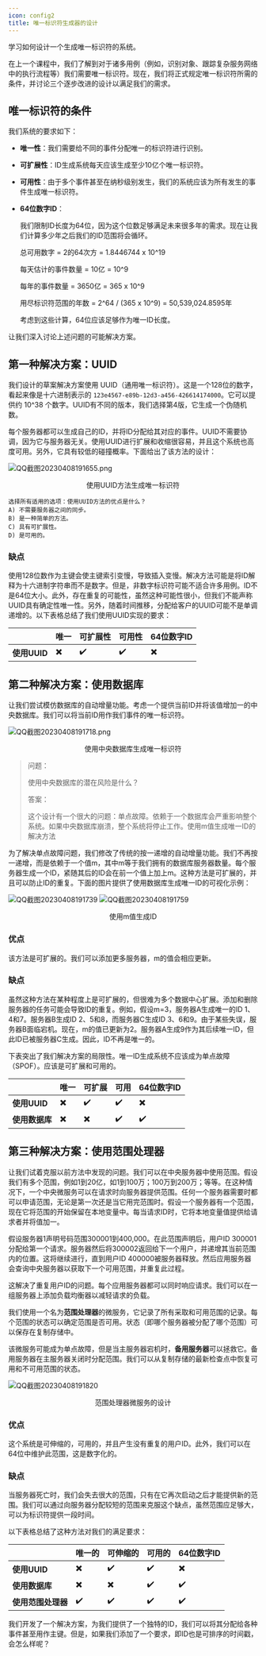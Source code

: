 ```yaml
---
icon: config2
title: 唯一标识符生成器的设计
---
```



学习如何设计一个生成唯一标识符的系统。

在上一个课程中，我们了解到对于诸多用例（例如，识别对象、跟踪复杂服务网络中的执行流程等）我们需要唯一标识符。现在，我们将正式规定唯一标识符所需的条件，并讨论三个逐步改进的设计以满足我们的需求。

## 唯一标识符的条件

我们系统的要求如下：

- **唯一性**：我们需要给不同的事件分配唯一的标识符进行识别。

- **可扩展性**：ID生成系统每天应该生成至少10亿个唯一标识符。

- **可用性**：由于多个事件甚至在纳秒级别发生，我们的系统应该为所有发生的事件生成唯一标识符。

- **64位数字ID**：

  我们限制ID长度为64位，因为这个位数足够满足未来很多年的需求。现在让我们计算多少年之后我们的ID范围将会循环。

  总可用数字 = 2的64次方 = 1.8446744 x 10^19

  每天估计的事件数量 = 10亿 = 10^9

  每年的事件数量 = 3650亿 = 365 x 10^9

  用尽标识符范围的年数 = 2^64 / (365 x 10^9) = 50,539,024.8595年

  考虑到这些计算，64位应该足够作为唯一ID长度。

让我们深入讨论上述问题的可能解决方案。

## 第一种解决方案：UUID

我们设计的草案解决方案使用 UUID（通用唯一标识符）。这是一个128位的数字，看起来像是十六进制表示的 `123e4567-e89b-12d3-a456-426614174000`。它可以提供约 10^38 个数字。UUID有不同的版本，我们选择第4版，它生成一个伪随机数。

每个服务器都可以生成自己的ID，并将ID分配给其对应的事件。UUID不需要协调，因为它与服务器无关。使用UUID进行扩展和收缩很容易，并且这个系统也高度可用。另外，它具有较低的碰撞概率。下面给出了该方法的设计：

![QQ截图20230408191655.png](/img/12-Sequencer/QQ截图20230408191655.png)

<center>使用UUID方法生成唯一标识符</center>

```
选择所有适用的选项：使用UUID方法的优点是什么？
A) 不需要服务器之间的同步。
B) 是一种简单的方法。
C) 具有可扩展性。
D) 是可用的。
```

### 缺点
使用128位数作为主键会使主键索引变慢，导致插入变慢。解决方法可能是将ID解释为十六进制字符串而不是数字。但是，非数字标识符可能不适合许多用例。ID不是64位大小。此外，存在重复的可能性，虽然这种可能性很小，但我们不能声称UUID具有确定性唯一性。另外，随着时间推移，分配给客户的UUID可能不是单调递增的。以下表格总结了我们使用UUID实现的要求：

|                | **唯一** | **可扩展性** | **可用性** | **64位数字ID** |
| -------------- | -------- | ------------ | ----------- | --------------- |
| **使用UUID** | ✖️      | ✔️          | ✔️        | ✖️              |

## 第二种解决方案：使用数据库

让我们尝试模仿数据库的自动增量功能。考虑一个提供当前ID并将该值增加一的中央数据库。我们可以将当前ID用作我们事件的唯一标识符。

![QQ截图20230408191718.png](/img/12-Sequencer/QQ截图20230408191718.png)

<center>使用中央数据库生成唯一标识符</center>

> 问题：
>
> 使用中央数据库的潜在风险是什么？
>
> 答案：
>
> 这个设计有一个很大的问题：单点故障。依赖于一个数据库会严重影响整个系统。如果中央数据库崩溃，整个系统将停止工作。使用m值生成唯一ID的解决方法

为了解决单点故障问题，我们修改了传统的按一递增的自动增量功能。我们不再按一递增，而是依赖于一个值m，其中m等于我们拥有的数据库服务器数量。每个服务器生成一个ID，紧随其后的ID会在前一个值上加上m。这种方法是可扩展的，并且可以防止ID的重复。下面的图片提供了使用数据库生成唯一ID的可视化示例：

![QQ截图20230408191739](/img/12-Sequencer/QQ截图20230408191739.png)
![QQ截图20230408191759](/img/12-Sequencer/QQ截图20230408191759.png)

<center>使用m值生成ID</center>

### 优点
该方法是可扩展的。我们可以添加更多服务器，m的值会相应更新。

### 缺点
虽然这种方法在某种程度上是可扩展的，但很难为多个数据中心扩展。添加和删除服务器的任务可能会导致ID的重复。例如，假设m=3，服务器A生成唯一的ID 1、4和7。服务器B生成ID 2、5和8，而服务器C生成ID 3、6和9。由于某些失误，服务器B面临宕机。现在，m的值已更新为2。服务器A生成9作为其后续唯一ID，但此ID已被服务器C生成。因此，ID不再是唯一的。

下表突出了我们解决方案的局限性。唯一ID生成系统不应该成为单点故障（SPOF）。应该是可扩展和可用的。

|                      | **唯一** | **可扩展** | **可用** | **64位数字ID** |
| -------------------- | -------- | ---------- | -------- | -----------------|
| **使用UUID**         | ✖️        | ✔️        | ✔️       | ✖️                  |
| **使用数据库**       | ✖️        | ✖️        | ✔️       | ✔️                  |

## 第三种解决方案：使用范围处理器

让我们试着克服以前方法中发现的问题。我们可以在中央服务器中使用范围。假设我们有多个范围，例如1到20亿，如1到100万；100万到200万；等等。在这种情况下，一个中央微服务可以在请求时向服务器提供范围。任何一个服务器需要时都可以申请范围，无论是第一次还是当它用完范围时。假设一个服务器有一个范围，现在它将范围的开始保留在本地变量中。每当请求ID时，它将本地变量值提供给请求者并将值加一。

假设服务器1声明号码范围300001到400,000。在此范围声明后，用户ID 300001分配给第一个请求。服务器然后将300002返回给下一个用户，并递增其当前范围内的位置。这将继续进行，直到用户ID 400000被服务器释放。然后应用服务器会查询中央服务器以获取下一个可用范围，并重复此过程。

这解决了重复用户ID的问题。每个应用服务器都可以同时响应请求。我们可以在一组服务器上添加负载均衡器以减轻请求的负载。

我们使用一个名为**范围处理器**的微服务，它记录了所有采取和可用范围的记录。每个范围的状态可以确定范围是否可用。状态（即哪个服务器被分配了哪个范围）可以保存在复制存储中。

该微服务可能成为单点故障，但是当主服务器宕机时，**备用服务器**可以拯救它。备用服务器在主服务器关闭时分配范围。我们可以从复制存储的最新检查点中恢复可用和不可用范围的状态。

![QQ截图20230408191820](/img/12-Sequencer/QQ截图20230408191820.png)

<center>范围处理器微服务的设计</center>

### 优点

这个系统是可伸缩的，可用的，并且产生没有重复的用户ID。此外，我们可以在64位中维护此范围，这是数字化的。

### 缺点
当服务器死亡时，我们会失去很大的范围，只有在它再次启动之后才能提供新的范围。我们可以通过向服务器分配较短的范围来克服这个缺点，虽然范围应足够大，可以为标识符提供一段时间。

以下表格总结了这种方法对我们的满足要求：

|                           | **唯一的** | **可伸缩的** | **可用的** | **64位数字ID** |
| ------------------------- | ---------- | ------------ | ------------- | --------------------- |
| **使用UUID**            | ✖️          | ✔️            | ✔️             | ✖️                     |
| **使用数据库**      | ✖️          | ✖️            | ✔️             | ✔️                     |
| **使用范围处理器** | ✔️          | ✔️            | ✔️             | ✔️                     |

我们开发了一个解决方案，为我们提供了一个独特的ID，我们可以将其分配给各种事件甚至用作主键。但是，如果我们添加了一个要求，即ID也是可排序的时间戳，会怎么样呢？